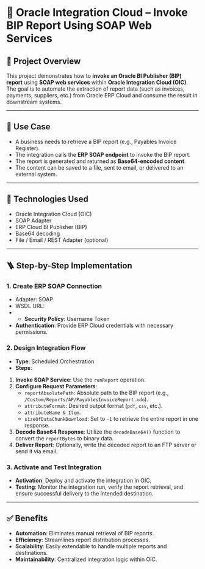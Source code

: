 # 🧾 Oracle Integration Cloud – Invoke BIP Report Using SOAP Web Services

## 📌 Project Overview

This project demonstrates how to **invoke an Oracle BI Publisher (BIP) report** using **SOAP web services** within **Oracle Integration Cloud (OIC)**. 
The goal is to automate the extraction of report data (such as invoices, payments, suppliers, etc.) from Oracle ERP Cloud and consume the result in downstream systems.

---

## 🎯 Use Case

- A business needs to retrieve a BIP report (e.g., Payables Invoice Register).
- The integration calls the **ERP SOAP endpoint** to invoke the BIP report.
- The report is generated and returned as **Base64-encoded content**.
- The content can be saved to a file, sent to email, or delivered to an external system.

---

## 🔧 Technologies Used

- Oracle Integration Cloud (OIC)
- SOAP Adapter
- ERP Cloud BI Publisher (BIP)
- Base64 decoding
- File / Email / REST Adapter (optional)

---

## 🪜 Step-by-Step Implementation

### 1. **Create ERP SOAP Connection**

- Adapter: SOAP
- WSDL URL:
- - **Security Policy**: Username Token
- **Authentication**: Provide ERP Cloud credentials with necessary permissions.

### 2. **Design Integration Flow**

- **Type**: Scheduled Orchestration
- **Steps**:
1. **Invoke SOAP Service**: Use the `runReport` operation.
2. **Configure Request Parameters**:
   - `reportAbsolutePath`: Absolute path to the BIP report (e.g., `/Custom/Reports/AP/PayablesInvoiceReport.xdo`).
   - `attributeFormat`: Desired output format (`pdf`, `csv`, etc.).
   - `attributeName & Item`.
   - `sizeOfDataChunkDownload`: Set to `-1` to retrieve the entire report in one response.
3. **Decode Base64 Response**: Utilize the `decodeBase64()` function to convert the `reportBytes` to binary data.
4. **Deliver Report**: Optionally, write the decoded report to an FTP server or send it via email.

### 3. **Activate and Test Integration**

- **Activation**: Deploy and activate the integration in OIC.
- **Testing**: Monitor the integration run, verify the report retrieval, and ensure successful delivery to the intended destination.

---

## ✅ Benefits

- **Automation**: Eliminates manual retrieval of BIP reports.
- **Efficiency**: Streamlines report distribution processes.
- **Scalability**: Easily extendable to handle multiple reports and destinations.
- **Maintainability**: Centralized integration logic within OIC.


